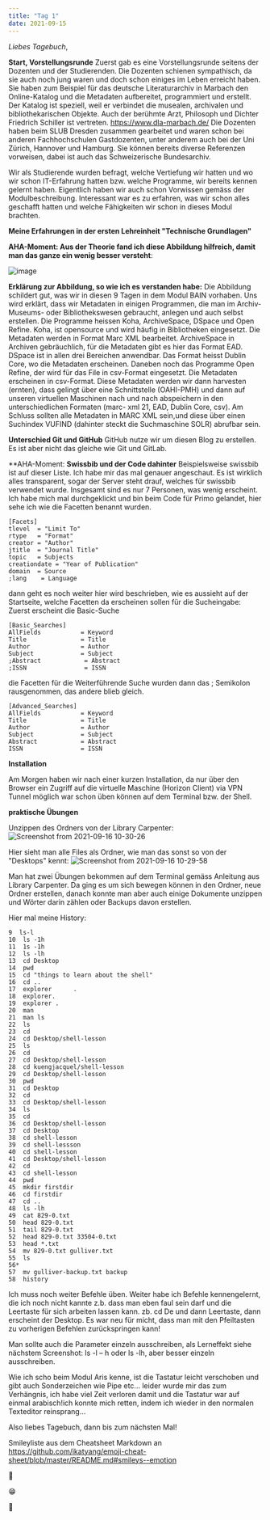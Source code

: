 ```yaml
---
title: "Tag 1"
date: 2021-09-15
---
```

_Liebes Tagebuch_,


**Start, Vorstellungsrunde**
Zuerst gab es eine Vorstellungsrunde seitens der Dozenten und der Studierenden.
Die Dozenten schienen sympathisch, da sie auch noch jung waren und doch schon einiges im Leben erreicht haben.
Sie haben zum Beispiel für das deutsche Literaturarchiv in Marbach den Online-Katalog und die Metadaten aufbereitet, programmiert und erstellt.
Der Katalog ist speziell, weil er verbindet die musealen, archivalen und bibliothekarischen Objekte. Auch der berühmte Arzt, Philosoph und Dichter Friedrich Schiller ist vertreten.
https://www.dla-marbach.de/
Die Dozenten haben beim SLUB Dresden zusammen gearbeitet und waren schon bei anderen Fachhochschulen Gastdozenten, unter anderem auch bei der Uni Zürich, Hannover und Hamburg. Sie können bereits diverse Referenzen vorweisen, dabei ist auch das Schweizerische Bundesarchiv.

Wir als Studierende wurden befragt, welche Vertiefung wir hatten und wo wir schon IT-Erfahrung hatten bzw. welche Programme, wir bereits kennen gelernt haben.
Eigentlich haben wir auch schon Vorwissen gemäss der Modulbeschreibung. Interessant war es zu erfahren, was wir schon alles geschafft hatten und welche Fähigkeiten wir schon in dieses Modul brachten.


**Meine Erfahrungen in der ersten Lehreinheit "Technische Grundlagen"**

**AHA-Moment: Aus der Theorie fand ich diese Abbildung hilfreich, damit man das ganze ein wenig besser versteht**:

![image](https://user-images.githubusercontent.com/90834735/133661233-4f8b2d76-36a1-4f85-88d5-3cbce8b3bcc0.png)

**Erklärung zur Abbildung, so wie ich es verstanden habe:**
Die Abbildung schildert gut, was wir in diesen 9 Tagen in dem Modul BAIN vorhaben.
Uns wird erklärt, dass wir Metadaten in einigen Programmen, die man im Archiv- Museums- oder Bibliothekswesen gebraucht, anlegen und auch selbst erstellen.
Die Programme heissen Koha, ArchiveSpace, DSpace und Open Refine.
Koha, ist opensource und  wird häufig in Bibliotheken eingesetzt. Die Metadaten werden in Format Marc XML bearbeitet.
ArchiveSpace in Archiven gebräuchlich, für die Metadaten gibt es hier das Format EAD.
DSpace ist in allen drei Bereichen anwendbar. Das Format heisst Dublin Core, wo die Metadaten erscheinen.
Daneben noch das Programme Open Refine, der wird für das File in csv-Format eingesetzt. Die Metadaten erscheinen in csv-Format.
Diese Metadaten werden wir dann harvesten (ernten), dass gelingt über eine Schnittstelle (OAHI-PMH) und dann auf unseren virtuellen Maschinen nach und nach abspeichern in den unterschiedlichen Formaten (marc- xml 21, EAD, Dublin Core, csv).
Am Schluss sollten alle Metadaten in MARC XML sein,und diese über einen Suchindex VUFIND (dahinter steckt die Suchmaschine SOLR) abrufbar sein.



**Unterschied Git und GitHub**
GitHub nutze wir um diesen Blog zu erstellen. Es ist aber nicht das gleiche wie Git und GitLab.



**AHA-Moment: **Swissbib und der Code dahinter**
Beispielsweise swissbib ist auf dieser Liste. Ich habe mir das mal genauer angeschaut.
Es ist wirklich alles transparent, sogar der Server steht drauf, welches für swissbib verwendet wurde. Insgesamt sind es nur 7 Personen, was wenig erscheint.
Ich habe mich mal durchgeklickt und bin beim  Code für Primo gelandet, hier sehe ich wie die Facetten benannt wurden.
	
	[Facets]
	tlevel  = "Limit To"
	rtype   = "Format"
	creator = "Author"
	jtitle  = "Journal Title"
	topic   = Subjects
	creationdate = "Year of Publication"
	domain  = Source
	;lang    = Language

dann geht es noch weiter hier wird beschrieben, wie es aussieht auf der Startseite, welche Facetten da erscheinen sollen für die Sucheingabe:
Zuerst erscheint die Basic-Suche
	
	[Basic_Searches]
	AllFields           = Keyword
	Title               = Title
	Author              = Author
	Subject             = Subject
	;Abstract            = Abstract
	;ISSN                = ISSN

die Facetten für die Weiterführende Suche wurden dann das ; Semikolon rausgenommen, das andere blieb gleich.

	
	[Advanced_Searches]
	AllFields           = Keyword
	Title               = Title
	Author              = Author
	Subject             = Subject
	Abstract            = Abstract
	ISSN                = ISSN



**Installation**

Am Morgen haben wir nach einer kurzen Installation, da nur über den Browser ein Zugriff auf die virtuelle Maschine (Horizon Client) via VPN Tunnel möglich war schon üben können auf dem Terminal bzw. der Shell.

**praktische Übungen**

Unzippen des Ordners von der Library Carpenter:
![Screenshot from 2021-09-16 10-30-26](https://user-images.githubusercontent.com/90834735/150366613-9730957a-c7cc-435b-a538-2f82a882ec75.png)


 Hier sieht man alle Files als Ordner, wie man das sonst so von der "Desktops" kennt:
 ![Screenshot from 2021-09-16 10-29-58](https://user-images.githubusercontent.com/90834735/150366478-ea345133-7fb0-4cab-98e5-b3fcd6c24de1.png)



Man hat zwei Übungen bekommen auf dem Terminal gemäss Anleitung aus Library Carpenter. Da ging es um sich bewegen können in den Ordner, neue Ordner erstellen, danach konnte man aber auch einige Dokumente unzippen und Wörter darin zählen oder Backups davon erstellen.

Hier mal meine History:

    9  ls-l    
	10  ls -1h   
	11  1s -1h    
	12  ls -lh    
	13  cd Desktop  
	14  pwd   
	15  cd "things to learn about the shell"
	16  cd ..
	17  explorer      .
	18  explorer.
	19  explorer .
	20  man
	21  man ls
	22  ls
	23  cd
	24  cd Desktop/shell-lesson
	25  ls
	26  cd
	27  cd Desktop/shell-lesson
	28  cd kuengjacquel/shell-lesson
	29  cd Desktop/shell-lesson
	30  pwd
	31  cd Desktop
	32  cd
	33  cd Desktop/shell-lesson
	34  ls
	35  cd
	36  cd Desktop/shell-lesson
	37  cd Desktop
	38  cd shell-lesson
	39  cd shell-lessson
	40  cd shell-lesson
	41  cd Desktop/shell-lesson
	42  cd
	43  cd shell-lesson
	44  pwd
	45  mkdir firstdir
	46  cd firstdir
	47  cd ..
	48  ls -lh
	49  cat 829-0.txt
	50  head 829-0.txt
	51  tail 829-0.txt
	52  head 829-0.txt 33504-0.txt
	53  head *.txt
	54  mv 829-0.txt gulliver.txt
	55  ls
	56* 
	57  mv gulliver-backup.txt backup
	58  history



Ich muss noch weiter Befehle üben. Weiter habe ich Befehle kennengelernt, die ich noch nicht kannte z.b. dass man eben faul sein darf und die Leertaste für sich arbeiten lassen kann.
zb. cd De und dann Leertaste, dann erscheint der Desktop.  Es war neu für micht, dass man mit den Pfeiltasten zu vorherigen Befehlen zurückspringen kann!

Man sollte auch die Parameter einzeln ausschreiben, als Lerneffekt siehe nächstem Screenshot:
ls -l – h   oder ls -lh, aber besser einzeln ausschreiben.


Wie ich scho beim Modul Aris kenne, ist die Tastatur leicht verschoben und gibt auch Sonderzeichen wie Pipe  etc... leider wurde mir das zum Verhängnis, ich habe viel Zeit verloren damit und die Tastatur war auf einmal arabisch!ich konnte mich retten, indem ich wieder in den normalen Texteditor reinsprang...

Also liebes Tagebuch, dann bis zum nächsten Mal!

Smileyliste aus dem Cheatsheet Markdown an https://github.com/ikatyang/emoji-cheat-sheet/blob/master/README.md#smileys--emotion

:woozy_face:

:grin:

:hatching_chick:
